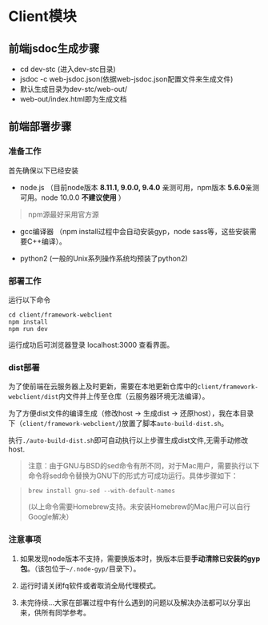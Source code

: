 # Client模块

## 前端jsdoc生成步骤
 - cd dev-stc  (进入dev-stc目录)
 - jsdoc -c web-jsdoc.json(依据web-jsdoc.json配置文件来生成文件)
 - 默认生成目录为dev-stc/web-out/
 - web-out/index.html即为生成文档

## 前端部署步骤
### 准备工作
首先确保以下已经安装

* node.js （目前node版本 **8.11.1, 9.0.0, 9.4.0** 亲测可用，npm版本 **5.6.0**亲测可用。node 10.0.0 **不建议使用** ）
> npm源最好采用官方源

* gcc编译器 （npm install过程中会自动安装gyp，node sass等，这些安装需要C++编译）。

* python2 (一般的Unix系列操作系统均预装了python2)

### 部署工作
运行以下命令

```
cd client/framework-webclient
npm install
npm run dev
```

运行成功后可浏览器登录 localhost:3000 查看界面。

### dist部署
为了使前端在云服务器上及时更新，需要在本地更新仓库中的`client/framework-webclient/dist`内文件并上传至仓库（云服务器环境无法编译）。

为了方便dist文件的编译生成（修改host -> 生成dist -> 还原host），我在本目录下（`client/framework-webclient/`)放置了脚本`auto-build-dist.sh`。

执行`./auto-build-dist.sh`即可自动执行以上步骤生成dist文件,无需手动修改host.

> 注意：由于GNU与BSD的sed命令有所不同，对于Mac用户，需要执行以下命令将sed命令替换为GNU下的形式方可成功运行。具体步骤如下：

> ```
> brew install gnu-sed --with-default-names
> ```
> (以上命令需要Homebrew支持。未安装Homebrew的Mac用户可以自行Google解决）

### 注意事项

1. 如果发现node版本不支持，需要换版本时，换版本后要**手动清除已安装的gyp包**。（该包位于`~/.node-gyp/`目录下）。

2. 运行时请关闭fq软件或者取消全局代理模式。

2. 未完待续...大家在部署过程中有什么遇到的问题以及解决办法都可以分享出来，供所有同学参考。
